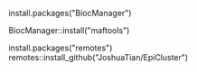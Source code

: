 install.packages("BiocManager")

BiocManager::install("maftools")



install.packages("remotes")
remotes::install_github("JoshuaTian/EpiCluster")


